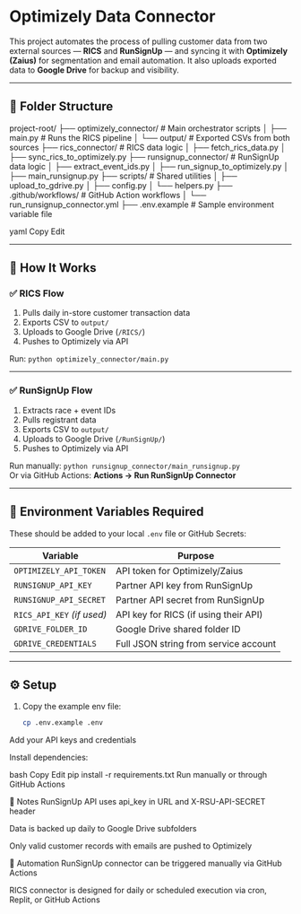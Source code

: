 # Optimizely Data Connector

This project automates the process of pulling customer data from two external sources — **RICS** and **RunSignUp** — and syncing it with **Optimizely (Zaius)** for segmentation and email automation. It also uploads exported data to **Google Drive** for backup and visibility.

---

## 🧱 Folder Structure

project-root/
├── optimizely_connector/ # Main orchestrator scripts
│ ├── main.py # Runs the RICS pipeline
│ └── output/ # Exported CSVs from both sources
├── rics_connector/ # RICS data logic
│ ├── fetch_rics_data.py
│ ├── sync_rics_to_optimizely.py
├── runsignup_connector/ # RunSignUp data logic
│ ├── extract_event_ids.py
│ ├── run_signup_to_optimizely.py
│ ├── main_runsignup.py
├── scripts/ # Shared utilities
│ ├── upload_to_gdrive.py
│ ├── config.py
│ └── helpers.py
├── .github/workflows/ # GitHub Action workflows
│ └── run_runsignup_connector.yml
├── .env.example # Sample environment variable file

yaml
Copy
Edit

---

## 🚀 How It Works

### ✅ RICS Flow
1. Pulls daily in-store customer transaction data
2. Exports CSV to `output/`
3. Uploads to Google Drive (`/RICS/`)
4. Pushes to Optimizely via API

Run: `python optimizely_connector/main.py`

---

### ✅ RunSignUp Flow
1. Extracts race + event IDs
2. Pulls registrant data
3. Exports CSV to `output/`
4. Uploads to Google Drive (`/RunSignUp/`)
5. Pushes to Optimizely via API

Run manually: `python runsignup_connector/main_runsignup.py`  
Or via GitHub Actions: **Actions → Run RunSignUp Connector**

---

## 🔐 Environment Variables Required

These should be added to your local `.env` file or GitHub Secrets:

| Variable                  | Purpose                                |
|---------------------------|----------------------------------------|
| `OPTIMIZELY_API_TOKEN`    | API token for Optimizely/Zaius         |
| `RUNSIGNUP_API_KEY`       | Partner API key from RunSignUp         |
| `RUNSIGNUP_API_SECRET`    | Partner API secret from RunSignUp      |
| `RICS_API_KEY` *(if used)*| API key for RICS (if using their API)  |
| `GDRIVE_FOLDER_ID`        | Google Drive shared folder ID          |
| `GDRIVE_CREDENTIALS`      | Full JSON string from service account  |

---

## ⚙️ Setup

1. Copy the example env file:
   ```bash
   cp .env.example .env
Add your API keys and credentials

Install dependencies:

bash
Copy
Edit
pip install -r requirements.txt
Run manually or through GitHub Actions

📝 Notes
RunSignUp API uses api_key in URL and X-RSU-API-SECRET header

Data is backed up daily to Google Drive subfolders

Only valid customer records with emails are pushed to Optimizely

📅 Automation
RunSignUp connector can be triggered manually via GitHub Actions

RICS connector is designed for daily or scheduled execution via cron, Replit, or GitHub Actions
